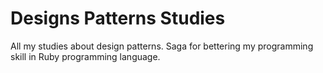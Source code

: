 # Designs Patterns Studies

All my studies about design patterns. Saga for bettering my
programming skill in Ruby programming language.